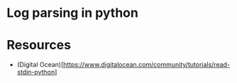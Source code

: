 # Log parsing in python

# Resources
- (Digital Ocean)[https://www.digitalocean.com/community/tutorials/read-stdin-python]
